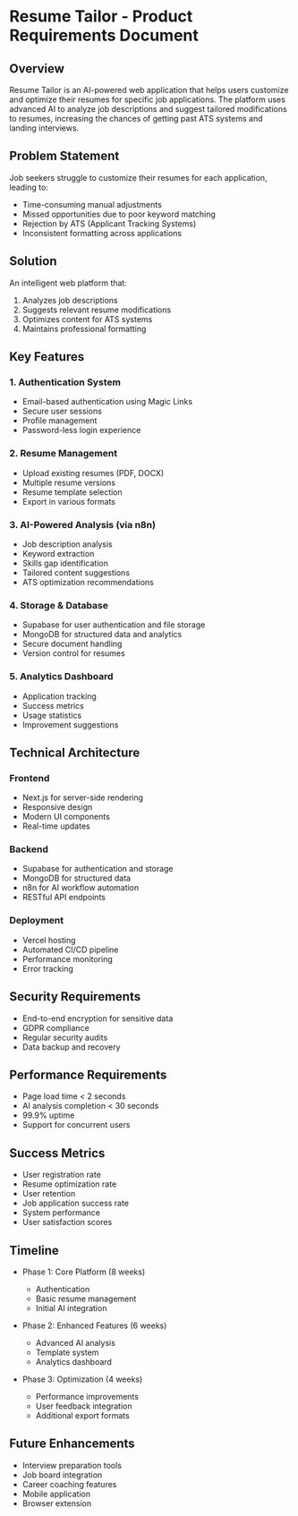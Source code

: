 # Resume Tailor - Product Requirements Document

## Overview
Resume Tailor is an AI-powered web application that helps users customize and optimize their resumes for specific job applications. The platform uses advanced AI to analyze job descriptions and suggest tailored modifications to resumes, increasing the chances of getting past ATS systems and landing interviews.

## Problem Statement
Job seekers struggle to customize their resumes for each application, leading to:
- Time-consuming manual adjustments
- Missed opportunities due to poor keyword matching
- Rejection by ATS (Applicant Tracking Systems)
- Inconsistent formatting across applications

## Solution
An intelligent web platform that:
1. Analyzes job descriptions
2. Suggests relevant resume modifications
3. Optimizes content for ATS systems
4. Maintains professional formatting

## Key Features

### 1. Authentication System
- Email-based authentication using Magic Links
- Secure user sessions
- Profile management
- Password-less login experience

### 2. Resume Management
- Upload existing resumes (PDF, DOCX)
- Multiple resume versions
- Resume template selection
- Export in various formats

### 3. AI-Powered Analysis (via n8n)
- Job description analysis
- Keyword extraction
- Skills gap identification
- Tailored content suggestions
- ATS optimization recommendations

### 4. Storage & Database
- Supabase for user authentication and file storage
- MongoDB for structured data and analytics
- Secure document handling
- Version control for resumes

### 5. Analytics Dashboard
- Application tracking
- Success metrics
- Usage statistics
- Improvement suggestions

## Technical Architecture

### Frontend
- Next.js for server-side rendering
- Responsive design
- Modern UI components
- Real-time updates

### Backend
- Supabase for authentication and storage
- MongoDB for structured data
- n8n for AI workflow automation
- RESTful API endpoints

### Deployment
- Vercel hosting
- Automated CI/CD pipeline
- Performance monitoring
- Error tracking

## Security Requirements
- End-to-end encryption for sensitive data
- GDPR compliance
- Regular security audits
- Data backup and recovery

## Performance Requirements
- Page load time < 2 seconds
- AI analysis completion < 30 seconds
- 99.9% uptime
- Support for concurrent users

## Success Metrics
- User registration rate
- Resume optimization rate
- User retention
- Job application success rate
- System performance
- User satisfaction scores

## Timeline
- Phase 1: Core Platform (8 weeks)
  - Authentication
  - Basic resume management
  - Initial AI integration
  
- Phase 2: Enhanced Features (6 weeks)
  - Advanced AI analysis
  - Template system
  - Analytics dashboard
  
- Phase 3: Optimization (4 weeks)
  - Performance improvements
  - User feedback integration
  - Additional export formats

## Future Enhancements
- Interview preparation tools
- Job board integration
- Career coaching features
- Mobile application
- Browser extension
